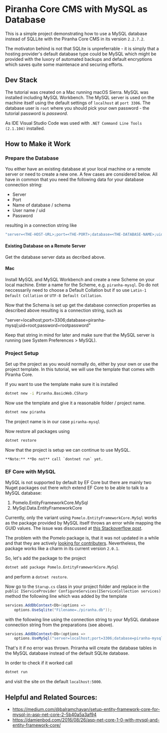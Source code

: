 # Piranha Core CMS with MySQL as Database

This is a simple project demonstrating how to use a MySQL database instead of SQLLite with the Piranha Core CMS in its version `2.2.7.2`.

The motivaton behind is not that SQLite is unpreferrable - it is simply that a hosting provider's default database type could be MySQL which might be provided with the luxory of automated backups and default encryptions which saves quite some maintenace and securing efforts.

## Dev Stack

The tutorial was created on a Mac running macOS Sierra. MySQL was installed including MySQL Workbench. The MySQL server is used on the machine itself using the default settings of `localhost` at `port 3306`. The database user is `root` where you should pick your own password - the tutorial password is *password*.

As IDE Visual Studio Code was used with `.NET Command Line Tools (2.1.104)` installed.

## How to Make it Work

### Prepare the Database

You either have an existing database at your local machine or a remote server or need to create a new one. A few cases are considered below. All have in common that you need the following data for your database connection string:

- Server
- Port
- Name of database / schema
- User name / uid
- Password

resulting in a connection string like

```csharp
"server=<THE-HOST-URL>;port=<THE-PORT>;database=<THE-DATABASE-NAME>;uid=<THE-DATABASE-USER>;password=<THE-PASSWORD>"
```

#### Existing Database on a Remote Server

Get the database server data as decribed above.

#### Mac

Install MySQL and MySQL Workbench and create a new Scheme on your local machine. Enter a name for the Scheme, e.g. `piranha-mysql`. Do do not neccessarily need to choose a Default Collation but if so use `Latin-1 Default Collation` or `UTF-8 Default Collation`.

Now that the Schema is set up get the database connection properties as described above resulting is a connection string, such as

"server=localhost;port=3306;database=piranha-mysql;uid=root;password=rootpassword"

Keep that string in mind for later and make sure that the MySQL server is running (see System Preferences > MySQL).

### Project Setup

Set up the project as you would normally do, either by your own or use the project template. In this tutorial, we will use the template that comes with Piranha Core.

If you want to use the template make sure it is installed

```bash
dotnet new -i Piranha.BasicWeb.CSharp
```

Now use the template and give it a reasonable folder / project name.

```bash
dotnet new piranha
```

The project name is in our case `piranha-mysql`

Now restore all packages using

```bash
dotnet restore
```

Now that the project is setup we can continue to use MySQL. 

    **Note:** **Do not** call `dontnet run` yet.

### EF Core with MySQL

MySQL is not supported by default by EF Core but there are mainly two Nuget packages out there witch extend EF Core to be able to talk to a MySQL database:

1. Pomelo.EntityFrameworkCore.MySql
2. MySql.Data.EntityFrameworkCore

Currently, only the variant using `Pomelo.EntityFrameworkCore.MySql` works as the package provided by MySQL itself throws an error while mapping the GUID values. The issue was disscussed at [this Stackoverflow post](https://stackoverflow.com/questions/45120152/guid-property-on-mysql-entity-framework).

The problem with the Pomelo package is, that it was not updated in a while and that they are actively [looking for contributers](https://github.com/PomeloFoundation/Pomelo.EntityFrameworkCore.MySql/issues/522). Nevertheless, the package works like a charm in its current version `2.0.1`.

So, let's add the package to the project

```bash
dotnet add package Pomelo.EntityFrameworkCore.MySql
```

and perform a `dotnet restore`.

Now go to the `Starup.cs` class in your project folder and replace in the `public IServiceProvider ConfigureServices(IServiceCollection services)` method the following line which was added by the template

```csharp
services.AddDbContext<Db>(options => 
    options.UseSqlite("Filename=./piranha.db"));
```

with the following line using the connection string to your MySQL database connection string from the preparations (see above).

```csharp
services.AddDbContext<Db>(options =>
    options.UseMySql("server=localhost;port=3306;database=piranha-mysql;uid=root;password=password"));
```

That's it if no error was thrown. Priranha will create the database tables in the  MySQL database instead of the default SQLite database.

In order to check if it worked call

```bash
dotnet run
```

and visit the site on the default `localhost:5000`.

## Helpful and Related Sources:

- https://medium.com/@balramchavan/setup-entity-framework-core-for-mysql-in-asp-net-core-2-5b40a5a3af94
- https://damienbod.com/2016/08/26/asp-net-core-1-0-with-mysql-and-entity-framework-core/



